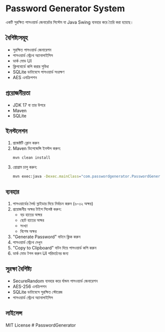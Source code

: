 # Password Generator System

একটি সুরক্ষিত পাসওয়ার্ড জেনারেটর সিস্টেম যা Java Swing ব্যবহার করে তৈরি করা হয়েছে।

## বৈশিষ্ট্যসমূহ

- সুরক্ষিত পাসওয়ার্ড জেনারেশন
- পাসওয়ার্ড স্ট্রেংথ অ্যানালাইসিস
- ডার্ক মোড UI
- ক্লিপবোর্ডে কপি করার সুবিধা
- SQLite ডাটাবেসে পাসওয়ার্ড সংরক্ষণ
- AES এনক্রিপশন

## প্রয়োজনীয়তা

- JDK 17 বা তার উপরে
- Maven
- SQLite

## ইনস্টলেশন

1. প্রজেক্টটি ক্লোন করুন
2. Maven ডিপেন্ডেন্সি ইনস্টল করুন:
   ```bash
   mvn clean install
   ```
3. প্রোগ্রাম চালু করুন:
   ```bash
   mvn exec:java -Dexec.mainClass="com.passwordgenerator.PasswordGeneratorApp"
   ```

## ব্যবহার

1. পাসওয়ার্ডের দৈর্ঘ্য স্লাইডার দিয়ে নির্বাচন করুন (৬-৩২ অক্ষর)
2. প্রয়োজনীয় অক্ষর টাইপ সিলেক্ট করুন:
   - বড় হাতের অক্ষর
   - ছোট হাতের অক্ষর
   - সংখ্যা
   - বিশেষ অক্ষর
3. "Generate Password" বাটনে ক্লিক করুন
4. পাসওয়ার্ড স্ট্রেংথ দেখুন
5. "Copy to Clipboard" বাটন দিয়ে পাসওয়ার্ড কপি করুন
6. ডার্ক মোড টগল করুন UI পরিবর্তনের জন্য

## সুরক্ষা বৈশিষ্ট্য

- SecureRandom ব্যবহার করে র্যান্ডম পাসওয়ার্ড জেনারেশন
- AES-256 এনক্রিপশন
- SQLite ডাটাবেসে সুরক্ষিত স্টোরেজ
- পাসওয়ার্ড স্ট্রেংথ অ্যানালাইসিস

## লাইসেন্স

MIT License #   P a s s w o r d G e n e r a t o r  
 